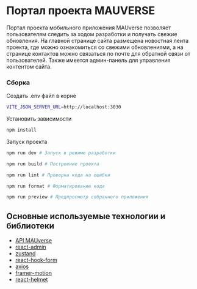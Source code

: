# Портал проекта MAUVERSE

Портал проекта мобильного приложения MAUverse позволяет пользователям следить за ходом разработки и получать свежие обновления. На главной странице сайта размещена новостная лента проекта, где можно ознакомиться со свежими обновлениями, а на странице контактов можно связаться по почте для обратной связи от пользователей. Также имеется админ-панель для управления контентом сайта.

### Сборка

Создать .env файл в корне

```sh
VITE_JSON_SERVER_URL=http://localhost:3030
```

Установить зависимости

```sh
npm install
```

Запуск проекта

```sh
npm run dev # Запуск в режиме разработки

npm run build # Построение проекта

npm run lint # Проверка кода на ошибки

npm run format # Форматирование кода

npm run preview # Предпросмотр собранного приложения
```

## Основные используемые технологии и библиотеки

-   [API MAUverse](https://github.com/nikkkkolay/mauverse_server)
-   [react-admin](https://marmelab.com/react-admin/)
-   [zustand](https://github.com/pmndrs/zustand)
-   [react-hook-form](https://react-hook-form.com/)
-   [axios](https://github.com/axios/axios)
-   [framer-motion](https://www.framer.com/docs/)
-   [react-helmet](https://github.com/nfl/react-helmet)
